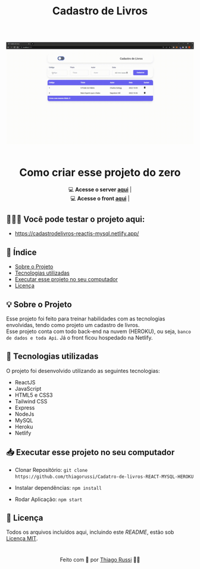 
  <h1 align="center">Cadastro de Livros</h1> 
  <br><br>

<p align="center">
  <img src="https://raw.githubusercontent.com/thiagorussi/Cadastro-livros-REACT/main/20221014_113153.gif"/>
  <br><br>
</p>

<h1 align="center">Como criar esse projeto do zero</h1>
  
  <div align="center">

  💻 **Acesse o server [aqui](https://github.com/thiagorussi/Cadatro-de-livros-REACT-MYSQL-HEROKU/blob/main/server-heroku/index.js)** | <br>
  💻 **Acesse o front [aqui](https://github.com/thiagorussi/Cadatro-de-livros-REACT-MYSQL-HEROKU/tree/main/src)** |

  </div>
  
  ## 👨🏻‍🔧 Você pode testar o projeto aqui:
- https://cadastrodelivros-reactjs-mysql.netlify.app/
 

## 📑 Índice

- [Sobre o Projeto](#-sobre-o-projeto)
- [Tecnologias utilizadas](#-tecnologias-utilizadas)
- [Executar esse projeto no seu computador](#-Executar-esse-projeto-no-seu-computador)
- [Licença](#-licença)

## 💡 Sobre o Projeto

Esse projeto foi feito para treinar habilidades com as tecnologias envolvidas, tendo como projeto um cadastro de livros.<br> 
Esse projeto conta com todo back-end na nuvem (HEROKU), ou seja, `banco de dados e toda Api`. Já o front ficou hospedado na Netlify.

## 🚀 Tecnologias utilizadas

O projeto foi desenvolvido utilizando as seguintes tecnologias:

- ReactJS
- JavaScript
- HTML5 e CSS3
- Tailwind CSS
- Express
- NodeJs
- MySQL
- Heroku
- Netlify


## 📥 Executar esse projeto no seu computador

- Clonar Repositório: `git clone https://github.com/thiagorussi/Cadatro-de-livros-REACT-MYSQL-HEROKU`

- Instalar dependências: `npm install`
- Rodar Aplicação: `npm start`


## 📕 Licença

Todos os arquivos incluídos aqui, incluindo este _README_, estão sob [Licença MIT](./LICENSE).

#
<div align = "center">Feito com 🖤 por <a href="https://www.linkedin.com/in/thiago-russi-79aa3b163/">Thiago Russi</a> 👨‍💻 </div>
